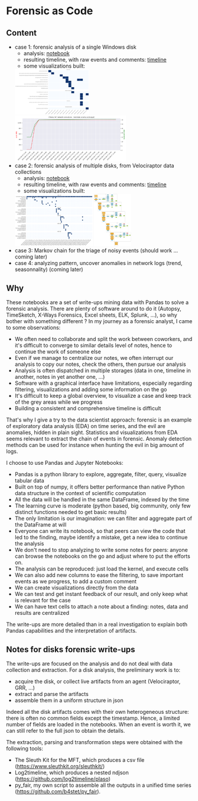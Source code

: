 # Forensic as Code
## Content

- case 1: forensic analysis of a single Windows disk
    - analysis: [notebook](case_1_writeup.ipynb)
    - resulting timeline, with raw events and comments: [timeline](./case_1/timeline.csv)
    - some visualizations built:  
    <img src="./case_1/initial_access.png" alt="initial access" width="200"/>
    <img src="./case_1/c2_data_volume.png" alt="c2 traffic" width="300"/>
- case 2: forensic analysis of multiple disks, from Velociraptor data collections
    - analysis: [notebook](case_2_writeup.ipynb)
    - resulting timeline, with raw events and comments: [timeline](./case_2/timeline.csv)
    - some visualizations built:  
    <img src="./case_2/timeline_tactic.png" alt="timeline" width="210"/>
    <img src="./case_2/post_compromise.png" alt="post-compromise" width="100"/>
- case 3: Markov chain for the triage of noisy events (should work ... coming later)
- case 4: analyzing pattern, uncover anomalies in network logs (trend, seasonnality) (coming later)

## Why
These notebooks are a set of write-ups mining data with Pandas to solve a forensic analysis.
There are plenty of software around to do it (Autopsy, TimeSketch, X-Ways Forensics, Excel sheets, ELK, Splunk, ...), so why bother with something different ? 
In my journey as a forensic analyst, I came to some observations:
- We often need to collaborate and split the work between coworkers, and it's difficult to converge to similar details level of notes, hence to continue the work of someone else
- Even if we manage to centralize our notes, we often interrupt our analysis to copy our notes, check the others, then pursue our analysis
- Analysis is often dispatched in multiple storages (data in one, timeline in another, notes in yet another one, ...)  
- Software with a graphical interface have limitations, especially regarding filtering, visualizations and adding some information on the go
- It's difficult to keep a global overview, to visualize a case and keep track of the grey areas while we progress
- Building a consistent and comprehensive timeline is difficult

That's why I give a try to the data scientist approach: forensic is an example of exploratory data analysis (EDA) on time series, and the evil are anomalies, hidden in plain sight. 
Statistics and visualizations from EDA seems relevant to extract the chain of events in forensic. 
Anomaly detection methods can be used for instance when hunting the evil in big amount of logs.

I choose to use Pandas and Jupyter Notebooks:
- Pandas is a python library to explore, aggregate, filter, query, visualize tabular data
- Built on top of numpy, it offers better performance than native Python data structure in the context of scientific computation
- All the data will be handled in the same DataFrame, indexed by the time
- The learning curve is moderate (python based, big community, only few distinct functions needed to get basic results)
- The only limitation is our imagination: we can filter and aggregate part of the DataFrame at will
- Everyone can write its notebook, so that peers can view the code that led to the finding, maybe identify a mistake, get a new idea to continue the analysis
- We don't need to stop analyzing to write some notes for peers: anyone can browse the notebooks on the go and adjust where to put the efforts on.
- The analysis can be reproduced: just load the kernel, and execute cells
- We can also add new columns to ease the filtering, to save important events as we progress, to add a custom comment
- We can create visualizations directly from the data
- We can test and get instant feedback of our result, and only keep what is relevant for the case
- We can have text cells to attach a note about a finding: notes, data and results are centralized

The write-ups are more detailed than in a real investigation to explain both Pandas capabilities and the interpretation of artifacts.

## Notes for disks forensic write-ups
The write-ups are focused on the analysis and do not deal with data collection and extraction. 
For a disk analysis, the preliminary work is to:
- acquire the disk, or collect live artifacts from an agent (Velociraptor, GRR, ...)
- extract and parse the artifacts
- assemble them in a uniform structure in json

Indeed all the disk artifacts comes with their own heterogeneous structure: there is often no common fields except the timestamp. 
Hence, a limited number of fields are loaded in the notebooks. 
When an event is worth it, we can still refer to the full json to obtain the details. 

The extraction, parsing and transformation steps were obtained with the following tools:
- The Sleuth Kit for the MFT, which produces a csv file (https://www.sleuthkit.org/sleuthkit/)
- Log2timeline, which produces a nested ndjson (https://github.com/log2timeline/plaso)
- py_fair, my own script to assemble all the outputs in a unified time series (https://github.com/b4stet/py_fair).
